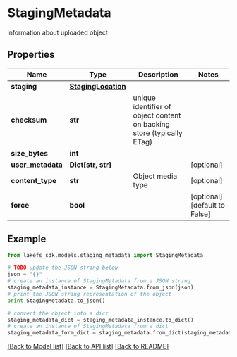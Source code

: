 # StagingMetadata

information about uploaded object

## Properties

Name | Type | Description | Notes
------------ | ------------- | ------------- | -------------
**staging** | [**StagingLocation**](StagingLocation.md) |  | 
**checksum** | **str** | unique identifier of object content on backing store (typically ETag) | 
**size_bytes** | **int** |  | 
**user_metadata** | **Dict[str, str]** |  | [optional] 
**content_type** | **str** | Object media type | [optional] 
**force** | **bool** |  | [optional] [default to False]

## Example

```python
from lakefs_sdk.models.staging_metadata import StagingMetadata

# TODO update the JSON string below
json = "{}"
# create an instance of StagingMetadata from a JSON string
staging_metadata_instance = StagingMetadata.from_json(json)
# print the JSON string representation of the object
print StagingMetadata.to_json()

# convert the object into a dict
staging_metadata_dict = staging_metadata_instance.to_dict()
# create an instance of StagingMetadata from a dict
staging_metadata_form_dict = staging_metadata.from_dict(staging_metadata_dict)
```
[[Back to Model list]](../README.md#documentation-for-models) [[Back to API list]](../README.md#documentation-for-api-endpoints) [[Back to README]](../README.md)


